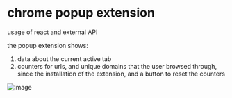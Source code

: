 # chrome popup extension

usage of react and external API 

the popup extension shows: 
1. data about the current active tab
2. counters for urls, and unique domains that the user browsed through, since the installation of the extension, and a button to reset the counters

![image](https://user-images.githubusercontent.com/57454459/187684726-8cbdd9af-b3c3-4093-9688-21c236105c46.png)
